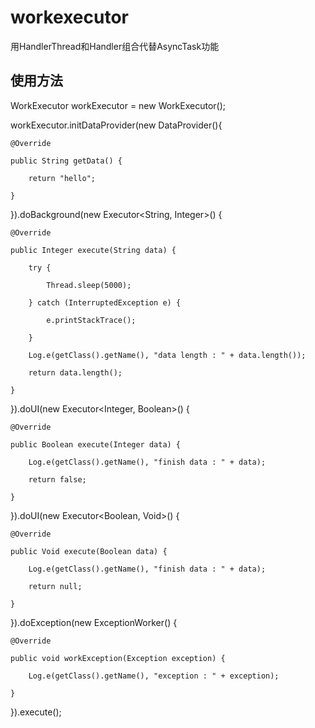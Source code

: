 # workexecutor
用HandlerThread和Handler组合代替AsyncTask功能

## 使用方法
WorkExecutor workExecutor = new WorkExecutor();

workExecutor.initDataProvider(new DataProvider<String>(){

    @Override
    
    public String getData() {
    
        return "hello";
        
    }
    
}).doBackground(new Executor<String, Integer>() {

    @Override
    
    public Integer execute(String data) {
    
        try {
        
            Thread.sleep(5000);
            
        } catch (InterruptedException e) {
        
            e.printStackTrace();
            
        }
        
        Log.e(getClass().getName(), "data length : " + data.length());
        
        return data.length();
        
    }
    
}).doUI(new Executor<Integer, Boolean>() {

    @Override
    
    public Boolean execute(Integer data) {
    
        Log.e(getClass().getName(), "finish data : " + data);
        
        return false;
        
    }
    
}).doUI(new Executor<Boolean, Void>() {

    @Override
    
    public Void execute(Boolean data) {
    
        Log.e(getClass().getName(), "finish data : " + data);
        
        return null;
        
    }
    
}).doException(new ExceptionWorker() {

    @Override
    
    public void workException(Exception exception) {
    
        Log.e(getClass().getName(), "exception : " + exception);
        
    }
    
}).execute();
